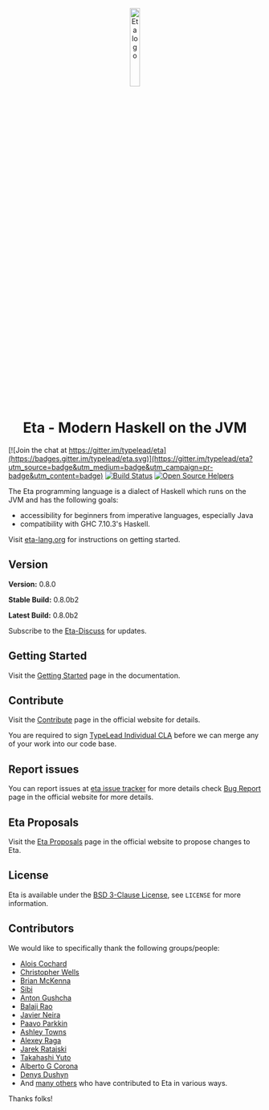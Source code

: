 <p align="center">
  <img src="./eta_logo.png" alt="Eta logo" width="20%" />
</p>



<h1 align="center">Eta - Modern Haskell on the JVM</h1>

[![Join the chat at https://gitter.im/typelead/eta](https://badges.gitter.im/typelead/eta.svg)](https://gitter.im/typelead/eta?utm_source=badge&utm_medium=badge&utm_campaign=pr-badge&utm_content=badge)
[![Build Status](https://circleci.com/gh/typelead/eta.svg?style=shield&circle-token=1b6ae185c1e74eb4a0abd6927b4e1e011dafee0c)](https://circleci.com/gh/typelead/eta)
[![Open Source Helpers](https://www.codetriage.com/typelead/eta/badges/users.svg)](https://www.codetriage.com/typelead/eta)


The Eta programming language is a dialect of Haskell which runs on the JVM and has
the following goals:

- accessibility for beginners from imperative languages, especially Java
- compatibility with GHC 7.10.3's Haskell.

Visit [eta-lang.org](https://eta-lang.org) for instructions on getting started.

## Version

<!-- @VERSION_CHANGE@ -->
<!-- @BUILD_NUMBER@ -->
**Version:** 0.8.0

**Stable Build:** 0.8.0b2

<!-- @BUILD_NUMBER@ -->
**Latest Build:** 0.8.0b2

Subscribe to the [Eta-Discuss](https://groups.google.com/forum/#!forum/eta-discuss)
for updates.

## Getting Started

Visit the [Getting Started](https://eta-lang.org/docs/eta-concepts/getting-started/what-is-eta) page
in the documentation.

## Contribute

Visit the [Contribute](https://eta-lang.org/contribute) page in the official website for details.

You are required to sign [TypeLead Individual CLA](https://eta-lang.org/legal/cla) before we can merge any of your work into our code base.

## Report issues

You can report issues at [eta issue tracker](https://github.com/typelead/eta/issues) for more details check [Bug Report](https://eta-lang.org/contribute/bug-report) page in the official website for more details.

## Eta Proposals

Visit the [Eta Proposals](https://eta-lang.org/contribute/bug-report) page in the official website to propose changes to Eta.

## License

Eta is available under the
[BSD 3-Clause License](https://opensource.org/licenses/BSD-3-Clause), see `LICENSE`
for more information.

## Contributors

We would like to specifically thank the following groups/people:
- [Alois Cochard](https://github.com/aloiscochard)
- [Christopher Wells](https://github.com/ExcaliburZero)
- [Brian McKenna](https://github.com/puffnfresh)
- [Sibi](https://github.com/psibi)
- [Anton Gushcha](https://github.com/NCrashed)
- [Balaji Rao](https://github.com/balajirrao)
- [Javier Neira](https://github.com/jneira)
- [Paavo Parkkin](https://github.com/pparkkin)
- [Ashley Towns](https://github.com/aktowns)
- [Alexey Raga](https://github.com/AlexeyRaga)
- [Jarek Ratajski](https://github.com/jarekratajski)
- [Takahashi Yuto](https://github.com/y-taka-23)
- [Alberto G Corona](https://github.com/agocorona)
- [Denys Dushyn](https://github.com/indegro)
- And [many others](https://github.com/typelead/eta/graphs/contributors) who have contributed to Eta in various ways.

Thanks folks!
